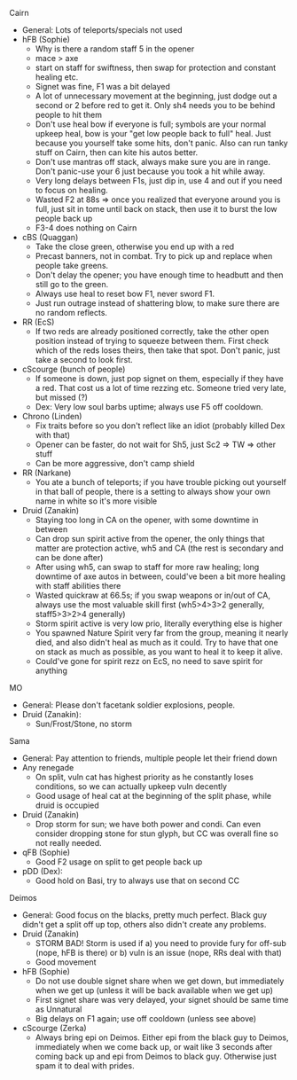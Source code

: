 Cairn
- General: Lots of teleports/specials not used
- hFB (Sophie)
	- Why is there a random staff 5 in the opener
	- mace > axe
	- start on staff for swiftness, then swap for protection and constant healing etc.
	- Signet was fine, F1 was a bit delayed
	- A lot of unnecessary movement at the beginning, just dodge out a second or 2 before red to get it. Only sh4 needs you to be behind people to hit them
	- Don't use heal bow if everyone is full; symbols are your normal upkeep heal, bow is your "get low people back to full" heal. Just because you yourself take some hits, don't panic. Also can run tanky stuff on Cairn, then can kite his autos better.
	- Don't use mantras off stack, always make sure you are in range. Don't panic-use your 6 just because you took a hit while away.
	- Very long delays between F1s, just dip in, use 4 and out if you need to focus on healing.
	- Wasted F2 at 88s => once you realized that everyone around you is full, just sit in tome until back on stack, then use it to burst the low people back up
	- F3-4 does nothing on Cairn
- cBS (Quaggan)
	- Take the close green, otherwise you end up with a red
	- Precast banners, not in combat. Try to pick up and replace when people take greens.
	- Don't delay the opener; you have enough time to headbutt and then still go to the green.
	- Always use heal to reset bow F1, never sword F1.
	- Just run outrage instead of shattering blow, to make sure there are no random reflects.
- RR (EcS)
	- If two reds are already positioned correctly, take the other open position instead of trying to squeeze between them. First check which of the reds loses theirs, then take that spot. Don't panic, just take a second to look first.
- cScourge (bunch of people)
	- If someone is down, just pop signet on them, especially if they have a red. That cost us a lot of time rezzing etc. Someone tried very late, but missed (?)
	- Dex: Very low soul barbs uptime; always use F5 off cooldown.
- Chrono (Linden)
	- Fix traits before so you don't reflect like an idiot (probably killed Dex with that)
	- Opener can be faster, do not wait for Sh5, just Sc2 => TW => other stuff
	- Can be more aggressive, don't camp shield
- RR (Narkane)
	- You ate a bunch of teleports; if you have trouble picking out yourself in that ball of people, there is a setting to always show your own name in white so it's more visible
- Druid (Zanakin)
	- Staying too long in CA on the opener, with some downtime in between
	- Can drop sun spirit active from the opener, the only things that matter are protection active, wh5 and CA (the rest is secondary and can be done after)
	- After using wh5, can swap to staff for more raw healing; long downtime of axe autos in between, could've been a bit more healing with staff abilities there
	- Wasted quickraw at 66.5s; if you swap weapons or in/out of CA, always use the most valuable skill first (wh5>4>3>2 generally, staff5>3>2>4 generally)
	- Storm spirit active is very low prio, literally everything else is higher
	- You spawned Nature Spirit very far from the group, meaning it nearly died, and also didn't heal as much as it could. Try to have that one on stack as much as possible, as you want to heal it to keep it alive.
	- Could've gone for spirit rezz on EcS, no need to save spirit for anything

MO
- General: Please don't facetank soldier explosions, people.
- Druid (Zanakin):
	- Sun/Frost/Stone, no storm
	
Sama
- General: Pay attention to friends, multiple people let their friend down
- Any renegade
	- On split, vuln cat has highest priority as he constantly loses conditions, so we can actually upkeep vuln decently
	- Good usage of heal cat at the beginning of the split phase, while druid is occupied
- Druid (Zanakin)
	- Drop storm for sun; we have both power and condi. Can even consider dropping stone for stun glyph, but CC was overall fine so not really needed.
- qFB (Sophie)
	- Good F2 usage on split to get people back up
- pDD (Dex):
	- Good hold on Basi, try to always use that on second CC

Deimos
- General: Good focus on the blacks, pretty much perfect. Black guy didn't get a split off up top, others also didn't create any problems.
- Druid (Zanakin)
	- STORM BAD! Storm is used if a) you need to provide fury for off-sub (nope, hFB is there) or b) vuln is an issue (nope, RRs deal with that)
	- Good movement
- hFB (Sophie)
	- Do not use double signet share when we get down, but immediately when we get up (unless it will be back available when we get up)
	- First signet share was very delayed, your signet should be same time as Unnatural
	- Big delays on F1 again; use off cooldown (unless see above)
- cScourge (Zerka)
	- Always bring epi on Deimos. Either epi from the black guy to Deimos, immediately when we come back up, or wait like 3 seconds after coming back up and epi from Deimos to black guy. Otherwise just spam it to deal with prides.
